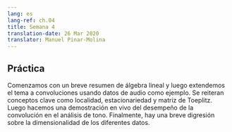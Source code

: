 ```yaml
---
lang: es
lang-ref: ch.04
title: Semana 4
translation-date: 26 Mar 2020
translator: Manuel Pinar-Molina
---
```


<!-- ## Practicum
-->
## Práctica

<!-- We start with a brief review of linear algebra and then extend the topic to convolutions using audio data as an example. Key concepts like locality, stationarity and Toeplitz matrix are reiterated. Then we give a live demo of convolution performance in pitch analysis. Finally, there is a short digression about the dimensionality of different data.
-->
Comenzamos con un breve resumen de álgebra lineal y luego extendemos el tema a convoluciones usando datos de audio como ejemplo. Se reiteran conceptos clave como localidad, estacionariedad y matriz de Toeplitz. Luego hacemos una demostración en vivo del desempeño de la convolución en el análisis de tono. Finalmente, hay una breve digresión sobre la dimensionalidad de los diferentes datos.

